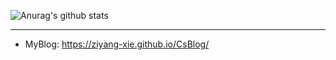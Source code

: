 ![Anurag's github stats](https://github-readme-stats.vercel.app/api?username=ZiYang-xie&show_icons=true&theme=radical)

---

- MyBlog: https://ziyang-xie.github.io/CsBlog/
